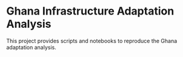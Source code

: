 # Ghana Infrastructure Adaptation Analysis

This project provides scripts and notebooks to reproduce the Ghana adaptation
analysis.
